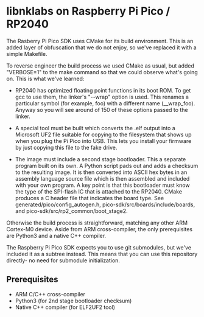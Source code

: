 # libnklabs on Raspberry Pi Pico / RP2040

The Rasberry Pi Pico SDK uses CMake for its build environment.  This is an
added layer of obfuscation that we do not enjoy, so we've replaced it with a
simple Makefile.

To reverse engineer the build process we used CMake as usual, but added
"VERBOSE=1" to the make command so that we could observe what's going on.  This
is what we've learned:

* RP2040 has optimized floating point functions in its boot ROM.  To get gcc
  to use them, the linker's "--wrap" option is used.  This renames a
  particular symbol (for example, foo) with a different name (\_\_wrap_foo). 
  Anyway so you will see around of 150 of these options passed to the
  linker.

* A special tool must be built which converts the .elf output into a
  Microsoft UF2 file suitable for copying to the filesystem that shows up when you plug the Pi Pico into USB.
This lets you install your firmware by just copying this file to the fake drive.

* The image must include a second stage bootloader.  This a separate program
built on its own.  A Python script pads out and adds a checksum to the
resulting image.  It is then converted into ASCII hex bytes in an assembly
language source file which is then assembled and included with your own
program.  A key point is that this bootloader must know the type of the
SPI-flash IC that is attached to the RP2040.  CMake produces a C header file
that indicates the board type.  See generated/pico/config_autogen.h,
pico-sdk/src/boards/include/boards, and pico-sdk/src/rp2_common/boot_stage2.

Otherwise the build process is straightforward, matching any other ARM
Cortex-M0 device.  Aside from ARM cross-compiler, the only prerequisites are
Python3 and a native C++ compiler.

The Raspberry Pi Pico SDK expects you to use git submodules, but we've
included it as a subtree instead.  This means that you can use this
repository directly- no need for submodule initialization.

## Prerequisites

* ARM C/C++ cross-compiler
* Python3 (for 2nd stage bootloader checksum)
* Native C++ compiler (for ELF2UF2 tool)

